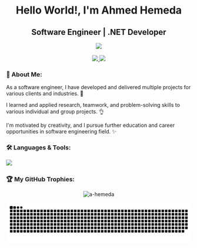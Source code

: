 <h1 align="center">Hello World!, I'm Ahmed Hemeda</h1>
<h2 align="center">Software Engineer | .NET Developer</h2>
  <p align="center"> <a href="https://www.google.com.eg/search?q=ahmed+hemeda">
    <img src="https://readme-typing-svg.herokuapp.com/?lines=Visit%20my%20LinkedIn%20Profile;I%20Post%20Insightful%20Content;Follow%20to%20get%20New%20Updates&font=Bold%20Code&center=true&height=55&color=30D050&pause=1750&vCenter=true&size=20"> </a> </p>
  <p align="center"> <a href="https://www.linkedin.com/in/a-hemeda"> <img src="https://img.shields.io/badge/LinkedIn-%230077B5.svg?logo=linkedin&logoColor=white" height="40"/> </a>
    <a href="mailto:7hemeda@gmail.com"> <img src="https://img.shields.io/badge/Gmail-%23A00000.svg?logo=gmail&logoColor=white" height="40"/> </a> </p>
<h3 align="left">💎 About Me:</h3>
  <p align="left">As a software engineer, I have developed and delivered multiple projects for various clients and industries. 🔆</p>
  <p align="left">I learned and applied research, teamwork, and problem-solving skills to various individual and group projects. 👌</p>
  <p align="left">I'm motivated by creativity, and I pursue further education and career opportunities in software engineering field. ✨</p>
<h3 align="left">🛠️ Languages & Tools:</h3>
  <p align="left"> <img src="https://skillicons.dev/icons?i=cpp,cs,dotnet,html,css,bootstrap,js,angular,postman,git,docker,azure,stackoverflow&perline=13"/> </p>
<h3 align="left">🏆 My GitHub Trophies:</h3>
  <p align="center"> <img src="https://github-profile-trophy.vercel.app/?username=a-hemeda&theme=algolia" alt="a-hemeda"/> </a> </p>
  <p align="center"> <img src="https://raw.githubusercontent.com/platane/snk/output/github-contribution-grid-snake-dark.svg"> </a> </p>

